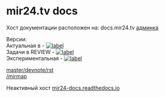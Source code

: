 # mir24.tv docs

Хост документации расположен на: docs.mir24.tv
[админка](https://docs.mir24.tv/projects/mir24-docs/)  
   
Версии:  
Актуальная в - [![label](https://img.shields.io/static/v1.svg?label=docs&message=master&color=brightgreen)](https://docs.mir24.tv/docs/mir24-docs/ru/master/index.html)  
Задачи в REVIEW - [![label](https://img.shields.io/static/v1.svg?label=docs&message=IN-REVIEW&color=9cf)](https://docs.mir24.tv/docs/mir24-docs/ru/in-review/)  
Экспериментальная - [![label](https://img.shields.io/static/v1.svg?label=docs&message=develop&color=blue)](https://docs.mir24.tv/docs/mir24-docs/ru/develop/)

[master/devnote/rst](https://docs.mir24.tv/docs/mir24-docs/ru/master/devnote/rst.html)  
[/mirmap](https://docs.mir24.tv/docs/mir24-docs/ru/master/devnote/mirmap.html)  


Неактивный хост [mir24-docs.readthedocs.io](https://mir24-docs.readthedocs.io/ru/latest/)
